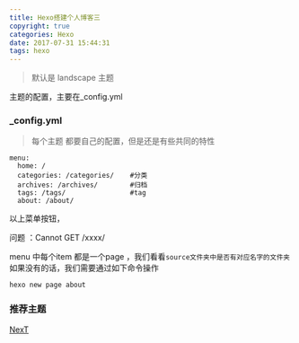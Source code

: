 ```yaml
---
title: Hexo搭建个人博客三
copyright: true
categories: Hexo
date: 2017-07-31 15:44:31
tags: hexo
---
```

> 默认是 landscape 主题 

主题的配置，主要在_config.yml

### _config.yml
> 每个主题 都要自己的配置，但是还是有些共同的特性
```
menu:
  home: /
  categories: /categories/    #分类
  archives: /archives/        #归档
  tags: /tags/                #tag
  about: /about/  
```
以上菜单按钮， 
<!-- more -->
问题 ：Cannot GET /xxxx/

menu 中每个item 都是一个page ，我们看看` source文件夹中是否有对应名字的文件夹 ` 如果没有的话，我们需要通过如下命令操作
```
hexo new page about
```

### 推荐主题
[NexT](http://theme-next.iissnan.com/)
